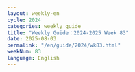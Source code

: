 ```yaml
---
layout: weekly-en
cycle: 2024
categories: weekly guide
title: "Weekly Guide：2024-2025 Week 83"
date: 2025-08-03
permalink: "/en/guide/2024/wk83.html"
weekNum: 83
language: English
---
```

